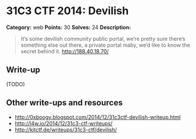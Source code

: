 # 31C3 CTF 2014: Devilish

**Category:** web
**Points:** 30
**Solves:** 24
**Description:**

> It’s some devilish community public portal, we’re pretty sure there’s something else out there, a private portal maby, we’d like to know the secret behind it.
> <http://188.40.18.70/>

## Write-up

(TODO)

## Other write-ups and resources

* <http://0xboogy.blogspot.com/2014/12/31c3ctf-devilish-writeup.html>
* <http://l4w.io/2014/12/31c3-ctf-writeups/>
* <http://kitctf.de/writeups/31c3-ctf/devilish/>
